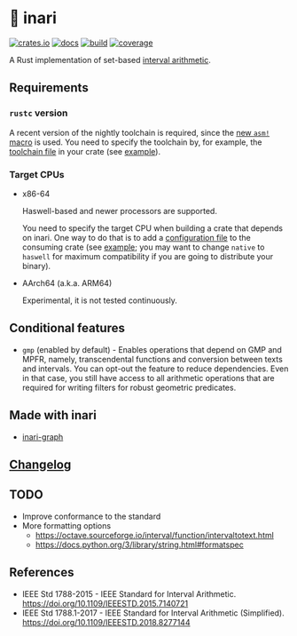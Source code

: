 # 🦊 inari

[![crates.io](https://img.shields.io/crates/v/inari.svg)](https://crates.io/crates/inari)
[![docs](https://docs.rs/inari/badge.svg)](https://docs.rs/inari)
[![build](https://img.shields.io/github/workflow/status/unageek/inari/build/master)](https://github.com/unageek/inari/actions?query=branch%3Amaster+workflow%3Abuild)
[![coverage](https://img.shields.io/coveralls/github/unageek/inari/master)](https://coveralls.io/github/unageek/inari?branch=master)

A Rust implementation of set-based [interval arithmetic](https://en.wikipedia.org/wiki/Interval_arithmetic).

## Requirements

### `rustc` version

A recent version of the nightly toolchain is required, since the [new `asm!` macro](https://blog.rust-lang.org/inside-rust/2020/06/08/new-inline-asm.html) is used. You need to specify the toolchain by, for example, the [toolchain file](https://rust-lang.github.io/rustup/overrides.html#the-toolchain-file) in your crate (see [example](https://github.com/unageek/inari-graph/blob/master/rust-toolchain)).

### Target CPUs

- x86-64

  Haswell-based and newer processors are supported.

  You need to specify the target CPU when building a crate that depends on inari. One way to do that is to add a [configuration file](https://doc.rust-lang.org/cargo/reference/config.html) to the consuming crate (see [example](https://github.com/unageek/inari-graph/blob/master/.cargo/config.toml); you may want to change `native` to `haswell` for maximum compatibility if you are going to distribute your binary).

- AArch64 (a.k.a. ARM64)

  Experimental, it is not tested continuously.

## Conditional features

- `gmp` (enabled by default) - Enables operations that depend on GMP and MPFR, namely, transcendental functions and conversion between texts and intervals. You can opt-out the feature to reduce dependencies. Even in that case, you still have access to all arithmetic operations that are required for writing filters for robust geometric predicates.

## Made with inari

- [inari-graph](https://github.com/unageek/inari-graph)

## [Changelog](CHANGELOG.md)

## TODO

- Improve conformance to the standard
- More formatting options
  - https://octave.sourceforge.io/interval/function/intervaltotext.html
  - https://docs.python.org/3/library/string.html#formatspec

## References

- IEEE Std 1788-2015 - IEEE Standard for Interval Arithmetic. https://doi.org/10.1109/IEEESTD.2015.7140721
- IEEE Std 1788.1-2017 - IEEE Standard for Interval Arithmetic (Simplified). https://doi.org/10.1109/IEEESTD.2018.8277144
